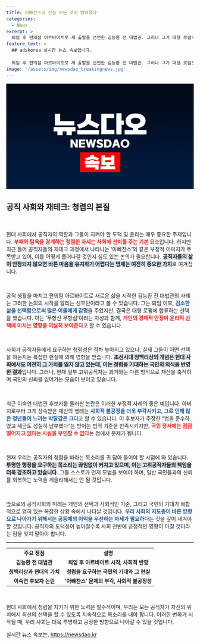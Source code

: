 ```yaml
---
title: 아빠찬스의 진실 모든 것이 밝혀졌다!
categories:
  - News
excerpt: >
  퇴임 후 편의점 아르바이트로 새 출발을 선언한 김능환 전 대법관. 그러나 그가 대형 로펌으로 돌아간 이유는? 청렴의 가치와 경제적 현실이 충돌하는 이 여정은 우리 사회에 깊은 고민과 질문을 던진다. 클릭해 더 알아보세요!
feature_text: >
  ## adskorea 실시간 뉴스 속보입니다.

  퇴임 후 편의점 아르바이트로 새 출발을 선언한 김능환 전 대법관. 그러나 그가 대형 로펌으로 돌아간 이유는? 청렴의 가치와 경제적 현실이 충돌하는 이 여정은 우리 사회에 깊은 고민과 질문을 던진다. 클릭해 더 알아보세요!
image: '/assets/img/newsdao_breakingnews.jpg'
---
```


<p><img src="/assets/img/newsdao_breakingnews.jpg" alt="adskorea 속보" /></p>

<h2 data-ke-size="size26">공직 사회와 재테크: 청렴의 본질</h2>

<p data-ke-size="size16">&nbsp;</p>

<p>현대 사회에서 공직자의 역할과 그들이 지켜야 할 도덕 및 윤리는 매우 중요한 주제입니다. <b><span style="color: #ee2323;">부패와 탐욕을 경계하는 청렴한 자세는 사회에 신뢰를 주는 기본 요소</span></b>입니다. 하지만 최근 들어 공직자들의 재테크 과정에서 나타나는 ‘아빠찬스’와 같은 부정적 이미지가 주목받고 있어, 이를 어떻게 풀어나갈 것인지 심도 있는 논의가 필요합니다. <b><span style="background-color: #21538527;">공직자들의 삶이 안정되지 않으면 바른 마음을 유지하기 어렵다는 명제는 여전히 중요한 가치</span></b>로 여겨집니다.</p>

<p data-ke-size="size16">&nbsp;</p>

<p>공직 생활을 마치고 편의점 아르바이트로 새로운 삶을 시작한 김능환 전 대법관의 사례는 그러한 논의의 시작을 알리는 신호탄이라고 볼 수 있습니다. 그는 퇴임 이후, <b><span style="color: #1a5490;">검소한 삶을 선택함으로써 많은 이들에게 감명</span></b>을 주었지만, 결국은 대형 로펌에 합류하는 선택을 했습니다. 이는 ‘무항산 무항심’이라는 자성과 함께, <b><span style="color: #ee2323;">개인의 경제적 안정이 윤리적 선택에 미치는 영향을 여실히 보여준다</span></b>고 할 수 있습니다.</p>

<p data-ke-size="size16">&nbsp;</p>

<p>사회가 공직자들에게 요구하는 청렴성은 점차 높아지고 있으나, 실제 그들이 어떤 선택을 하는지는 복잡한 현실에 의해 영향을 받습니다. <b><span style="background-color: #21538527;">조선시대 청백리상의 개념은 현대 사회에서도 여전히 그 가치를 잃지 않고 있는데, 이는 청렴을 기대하는 국민의 의식을 반영한 결과</span></b>입니다. 그러나, 현재 일부 고위공직자는 과거와는 다른 방식으로 재산을 축적하며 국민의 신뢰를 잃어가는 모습이 보이고 있습니다.</p>

<p data-ke-size="size16">&nbsp;</p>

<p>최근 이숙연 대법관 후보자를 둘러싼 논란은 이러한 부정적 사례의 좋은 예입니다. 아버지로부터 크게 상속받은 재산의 행태는 <b><span style="color: #1a5490;">사회적 불공정을 더욱 부각시키고, 그로 인해 많은 청년들이 느끼는 박탈감은 크다</span></b>고 할 수 있습니다. 이 후보자가 주장한 “법을 준수하였고 세금도 성실히 납부했다”는 방어는 법적 기준을 만족시키지만, <b><span style="color: #ee2323;">국민 정서에는 점점 멀어지고 있다는 사실을 부인할 수 없다</span></b>는 점에서 문제가 됩니다.</p>

<p data-ke-size="size16">&nbsp;</p>

<p>현재 우리는 공직자의 청렴을 바라는 목소리를 귀 담아 들어야 할 시점에 와 있습니다. <b><span style="background-color: #21538527;">투명한 행정을 요구하는 목소리는 끊임없이 커지고 있으며, 이는 고위공직자들의 책임을 더욱 강조하고 있습니다</span></b>. 그들 스스로가 먼저 모범을 보여야 하며, 일반 국민들과의 신뢰를 회복하는 노력을 게을리해서는 안 될 것입니다.</p>

<p data-ke-size="size16">&nbsp;</p>

<p>앞으로의 공직사회의 미래는 개인의 선택과 사회적인 기준, 그리고 국민의 기대가 복합적으로 얽혀 있는 복잡한 상황 속에서 나타날 것입니다. <b><span style="color: #1a5490;">우리 사회의 지도층이 바른 방향으로 나아가기 위해서는 공동체의 이익을 우선하는 자세가 필요하다</span></b>는 것을 깊이 새겨야 할 것입니다. 공직자의 도덕성이 높아질수록 사회 전반에 긍정적인 영향이 미칠 것이라는 점을 잊지 말아야 합니다.</p>

<hr>

<table style="width: 100%;">
    <tr>
        <td style="text-align: center; height: 17px;"><b>주요 쟁점</b></td>
        <td style="text-align: center; height: 17px;"><b>설명</b></td>
    </tr>
    <tr>
        <td style="text-align: center; height: 17px;"><b>김능환 전 대법관</b></td>
        <td style="text-align: center; height: 17px;"><b>퇴임 후 아르바이트 시작, 사회적 반향</b></td>
    </tr>
    <tr>
        <td style="text-align: center; height: 17px;"><b>청백리상과 현대의 가치</b></td>
        <td style="text-align: center; height: 17px;"><b>청렴을 요구하는 국민의 기대와 그 현실</b></td>
    </tr>
    <tr>
        <td style="text-align: center; height: 17px;"><b>이숙연 후보자 논란</b></td>
        <td style="text-align: center; height: 17px;"><b>‘아빠찬스’ 문제의 부각, 사회적 불공정성</b></td>
    </tr>
</table>

<p data-ke-size="size16">&nbsp;</p>

<p>현대 사회에서 청렴을 지키기 위한 노력은 필수적이며, 우리는 모든 공직자가 자신의 위치에서 최선의 선택을 할 수 있도록 지속적으로 목소리를 내야 합니다. 이러한 변화가 시작될 때, 우리 사회는 더욱 투명하고 공정한 방향으로 나아갈 수 있을 것입니다.</p>
실시간 뉴스 속보는, <a href="https://newsdao.kr" rel="dofollow">https://newsdao.kr</a>


